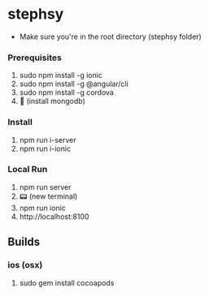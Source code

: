 # stephsy

- Make sure you're in the root directory (stephsy folder)

### Prerequisites
1. sudo npm install -g ionic
2. sudo npm install -g @angular/cli
3. sudo npm install -g cordova
4. 🎁 (install mongodb)

### Install
1. npm run i-server
2. npm run i-ionic

### Local Run
1. npm run server 
2. 📟 (new terminal)
3. npm run ionic
4. http://localhost:8100

## Builds

### ios (osx)
1. sudo gem install cocoapods

